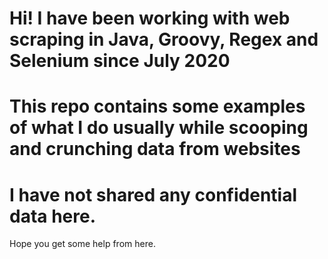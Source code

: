 # Hi! I have been working with web scraping in Java, Groovy, Regex and Selenium since July 2020
# This repo contains some examples of what I do usually while scooping and crunching data from websites
# I have not shared any confidential data here. 

Hope you get some help from here. 

